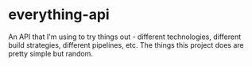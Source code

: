 # everything-api
An API that I'm using to try things out - different technologies, different build strategies, different pipelines, etc. 
The things this project does are pretty simple but random.